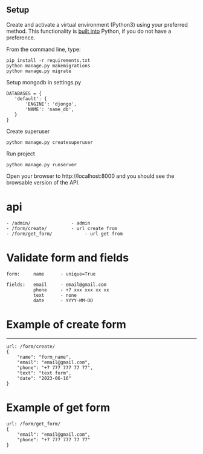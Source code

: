 ## Setup

Create and activate a virtual environment (Python3) using your preferred method. This functionality is [built into](https://docs.python.org/3/tutorial/venv.html) Python, if you do not have a preference.

From the command line, type:

```
pip install -r requirements.txt
python manage.py makemigrations
python manage.py migrate
```

Setup mongodb in settings.py
```
DATABASES = {
   'default': {
       'ENGINE': 'djongo',
       'NAME': 'name_db',
   }
}
```

Create superuser

```
python manage.py createsuperuser
```

Run project
```
python manage.py runserver
```

Open your browser to http://localhost:8000 and you should see the browsable version of the API.

# api
```
- /admin/               - admin
- /form/create/         - url create from
- /form/get_form/            - url get from
```

# Validate form and fields
```
form:     name      - unique=True

fields:   email     - email@gmail.com
          phone     - +7 xxx xxx xx xx
          text      - none
          date      - YYYY-MM-DD
```

# Example of create form
***
```
url: /form/create/ 
{
    "name": "form_name",
    "email": "email@gmail.com",
    "phone": "+7 777 777 77 77",
    "text": "text form",
    "date": "2023-06-16"
}
```

# Example of get form
```
url: /form/get_form/ 
{
    "email": "email@gmail.com",
    "phone": "+7 777 777 77 77"
}
```
